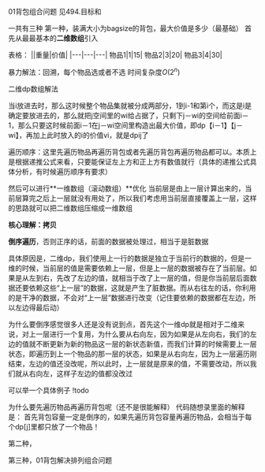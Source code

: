 01背包组合问题
见494.目标和

一共有三种
第一种，装满大小为bagsize的背包，最大价值是多少（最基础）
首先从最最基本的**二维数组**引入

表格：
||重量|价值|
|---|---|---|
物品1|1|15|
物品2|3|20|
物品3|4|30|

暴力解法：回溯，每个物品选或者不选
时间复杂度$O(2^n)$

二维dp数组解法

当i放进去时，那么这时候整个物品集就被分成两部分，1到i-1和第i个，而这是i是确定要放进去的，那么就把j空间里的wi给占据了，只剩下j－wi的空间给前面i－1，那么只要这时候前面i－1在j－wi空间里构造出最大价值，即dp【i－1】【j－wi】，再加上此时放入的i的价值vi，就是dpij了

遍历顺序：这里先遍历物品再遍历背包或者先遍历背包再遍历物品都可以。本质上是根据递推公式来看，只要能保证左上方和正上方有数值就行（具体的递推公式具体分析，有时候遍历顺序有要求）


然后可以进行**一维数组（滚动数组）**优化
当前层是由上一层计算出来的，当前层算完之后上一层就没有用处了，所以我们考虑用当前层直接覆盖上一层，这样的思路就可以把二维数组压缩成一维数组

**核心理解：拷贝**

**倒序遍历**，否则正序的话，前面的数据被处理过，相当于是脏数据

具体原因是，二维dp，我们使用上一行的数据是独立于当前行的数据的，但是一维的时候，当前层的值是需要依赖上一层，但是上一层的数据被存在了当前层。如果是从左到右，先改了左边的值，就相当于改了上一层的值，但是你当前层后面数据还要依赖这些“上一层”的数据，这就是产生了脏数据。而从右往左的话，你利用的是干净的数据，不会对“上一层”数据进行改变（记住要依赖的数据都在左边，所以左边得最后动）

为什么要倒序感觉很多人还是没有说到点，首先这个一维dp就是相对于二维来说，对上一层进行一个复用，为什么要从右向左，因为如果是从左向右，我们的左边的值就不断更新为新的物品这一层的新状态新值，而我们计算的时候需要上一层状态，即遍历到上一个物品的那一层的状态，如果是从右向左，因为上一层遍历刚结束，左边的值还没改呢，所以此时，上一层就是原来的值，不需要改动，所以我们就从右向左，这样子左边的值都没改过



可以举一个具体例子 !todo


为什么要先遍历物品再遍历背包呢（还不是很能解释）
代码随想录里面的解释是：
首先背包容量一定是倒序的，如果先遍历背包容量再遍历物品，会相当于每个dp[j]里都只放了一个物品！



第二种，



第三种，01背包解决排列组合问题

